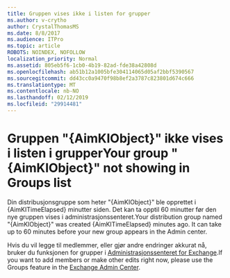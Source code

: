 ```yaml
---
title: Gruppen vises ikke i listen for grupper
ms.author: v-crytho
author: CrystalThomasMS
ms.date: 8/8/2017
ms.audience: ITPro
ms.topic: article
ROBOTS: NOINDEX, NOFOLLOW
localization_priority: Normal
ms.assetid: 805eb5f6-1cb0-4b19-82ad-fde38a42808d
ms.openlocfilehash: ab51b12a1005bfe304114065d05af2bbf5390567
ms.sourcegitcommit: dd43cc0a9470f98b8ef2a3787c823801d674c666
ms.translationtype: MT
ms.contentlocale: nb-NO
ms.lasthandoff: 02/12/2019
ms.locfileid: "29914481"
---
```

# <a name="your-group-aimkiobject-not-showing-in-groups-list"></a><span data-ttu-id="613e0-102">Gruppen "{AimKIObject}" ikke vises i listen i grupper</span><span class="sxs-lookup"><span data-stu-id="613e0-102">Your group "{AimKIObject}" not showing in Groups list</span></span>

<span data-ttu-id="613e0-p101">Din distribusjonsgruppe som heter "{AimKIObject}" ble opprettet i {AimKITimeElapsed} minutter siden. Det kan ta opptil 60 minutter før den nye gruppen vises i administrasjonssenteret.</span><span class="sxs-lookup"><span data-stu-id="613e0-p101">Your distribution group named "{AimKIObject}" was created {AimKITimeElapsed} minutes ago. It can take up to 60 minutes before your new group appears in the Admin center.</span></span>
  
<span data-ttu-id="613e0-105">Hvis du vil legge til medlemmer, eller gjør andre endringer akkurat nå, bruker du funksjonen for grupper i [Administrasjonssenteret for Exchange](https://outlook.office365.com/ecp/?rfr=Admin_o365&amp;exsvurl=1&amp;mkt=en-US.aspx).</span><span class="sxs-lookup"><span data-stu-id="613e0-105">If you want to add members or make other edits right now, please use the Groups feature in the [Exchange Admin Center](https://outlook.office365.com/ecp/?rfr=Admin_o365&amp;exsvurl=1&amp;mkt=en-US.aspx).</span></span>
  

